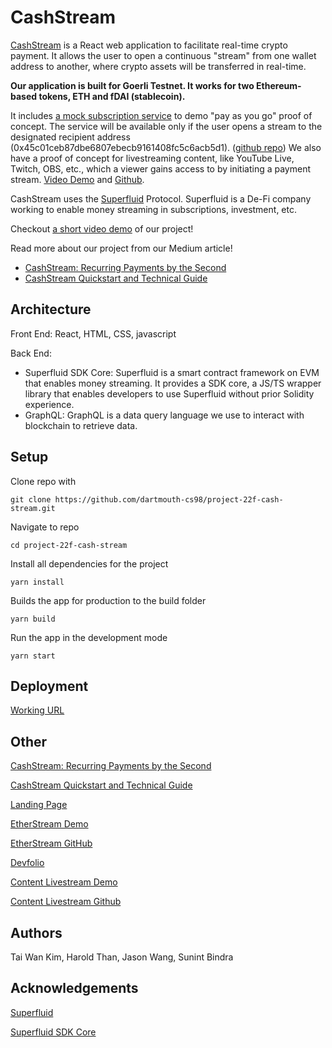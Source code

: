 # CashStream

[CashStream](https://cash-stream.surge.sh/) is a React web application to facilitate real-time crypto payment. It allows the user to open a continuous "stream" from one wallet address to another, where crypto assets will be transferred in real-time.

**Our application is built for Goerli Testnet. It works for two Ethereum-based tokens, ETH and fDAI (stablecoin).**

It includes [a mock subscription service](https://spotify-3-0.onrender.com/) to demo "pay as you go" proof of concept. The service will be available only if the user opens a stream to the designated recipient address (0x45c01ceb87dbe6807ebecb9161408fc5c6acb5d1). ([github repo](https://github.com/thanvinhbaohoang/Spotify-3.0))
We also have a proof of concept for livestreaming content, like YouTube Live, Twitch, OBS, etc., which a viewer gains access to by initiating a payment stream. [Video Demo](https://youtu.be/c1Is6b1py7A) and [Github](https://github.com/sunintb/streaming). 

CashStream uses the [Superfluid](https://www.superfluid.finance/) Protocol. Superfluid is a De-Fi company working to enable money streaming in subscriptions, investment, etc.

Checkout [a short video demo](https://www.youtube.com/watch?v=vuUaWLgXx30&t=64s) of our project! 

Read more about our project from our Medium article!

* [CashStream: Recurring Payments by the Second](https://medium.com/dartmouth-cs98/recurring-payments-by-the-second-da7173080cee)
* [CashStream Quickstart and Technical Guide](https://medium.com/@sunint.s.bindra.22/cashstream-quickstart-and-technical-guide-4ddf59baca15)

## Architecture

Front End: React, HTML, CSS, javascript

Back End:

* Superfluid SDK Core: Superfluid is a smart contract framework on EVM that enables money streaming. It provides a SDK core, a JS/TS wrapper library that enables developers to use Superfluid without prior Solidity experience.
* GraphQL: GraphQL is a data query language we use to interact with blockchain to retrieve data.

## Setup

Clone repo with
```
git clone https://github.com/dartmouth-cs98/project-22f-cash-stream.git
```
Navigate to repo
```
cd project-22f-cash-stream 
```

Install all dependencies for the project
```
yarn install
```

Builds the app for production to the build folder
```
yarn build
```

Run the app in the development mode
```
yarn start
```

## Deployment

[Working URL](https://cash-stream.surge.sh/) 

## Other
[CashStream: Recurring Payments by the Second](https://medium.com/dartmouth-cs98/recurring-payments-by-the-second-da7173080cee)

[CashStream Quickstart and Technical Guide](https://medium.com/@sunint.s.bindra.22/cashstream-quickstart-and-technical-guide-4ddf59baca15)

[Landing Page](http://cashstreamcrypto.com)

[EtherStream Demo](https://spotify-3-0.onrender.com/)

[EtherStream GitHub](https://github.com/thanvinhbaohoang/Spotify-3.0)

[Devfolio](https://devfolio.co/projects/cashstream-16e9)

[Content Livestream Demo](https://youtu.be/c1Is6b1py7A) 

[Content Livestream Github](https://github.com/sunintb/streaming)


## Authors

Tai Wan Kim, Harold Than, Jason Wang, Sunint Bindra

## Acknowledgements

[Superfluid](https://docs.superfluid.finance/superfluid/)

[Superfluid SDK Core](https://docs.superfluid.finance/superfluid/developers/sdk-core)
